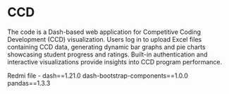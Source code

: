 # CCD
The code is a Dash-based web application for Competitive Coding Development (CCD) visualization. Users log in to upload Excel files containing CCD data, generating dynamic bar graphs and pie charts showcasing student progress and ratings. Built-in authentication and interactive visualizations provide insights into CCD program performance.

Redmi file -
dash==1.21.0
dash-bootstrap-components==1.0.0
pandas==1.3.3
